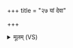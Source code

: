 +++
title = "२७ यां देवा"

+++
<details><summary>मूलम् (VS)</summary>

यां दे॒वा अ॑नु॒तिष्ठ॑न्ति॒ यस्या॒ नास्ति॑ वि॒राध॑नम्। तयेन्द्रो॑ हन्तु वृत्र॒हा वज्रे॑ण॒ त्रिष॑न्धिना ॥
</details>